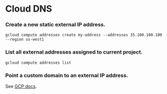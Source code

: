 # Cloud DNS

### Create a new static external IP address.
```
gcloud compute addresses create my-address --addresses 35.100.100.100 --region us-west1
```

### List all external addresses assigned to current project.
```
gcloud compute addresses list
```

### Point a custom domain to an external IP address.

See [GCP docs](https://cloud.google.com/dns/quickstart#before-you-begin).
